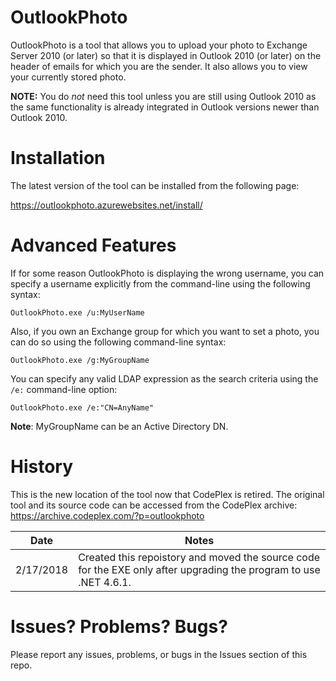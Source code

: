 # OutlookPhoto
OutlookPhoto is a tool that allows you to upload your photo to Exchange Server 2010 (or later) so that it is displayed in Outlook 2010 (or later) on the header of emails for which you are the sender. It also allows you to view your currently stored photo.

**NOTE:** You do _not_ need this tool unless you are still using Outlook 2010 as the same functionality is already integrated in Outlook versions newer than Outlook 2010.

# Installation
The latest version of the tool can be installed from the following page:

https://outlookphoto.azurewebsites.net/install/

# Advanced Features
If for some reason OutlookPhoto is displaying the wrong username, you can specify a username explicitly from the command-line using the following syntax:
```
OutlookPhoto.exe /u:MyUserName
```

Also, if you own an Exchange group for which you want to set a photo, you can do so using the following command-line syntax:
```
OutlookPhoto.exe /g:MyGroupName
```

You can specify any valid LDAP expression as the search criteria using the `/e:` command-line option:
```
OutlookPhoto.exe /e:"CN=AnyName"
```

**Note**: MyGroupName can be an Active Directory DN.

# History
This is the new location of the tool now that CodePlex is retired. The original tool and its source code can be accessed from the CodePlex archive:
https://archive.codeplex.com/?p=outlookphoto

Date | Notes
--- | ---
2/17/2018 | Created this repoistory and moved the source code for the EXE only after upgrading the program to use .NET 4.6.1.

# Issues? Problems? Bugs?
Please report any issues, problems, or bugs in the Issues section of this repo.

